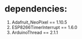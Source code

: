 # dependencies: 
1. Adafruit_NeoPixel == 1.10.5
2. ESP8266TimerInterrupt == 1.6.0
3. ArduinoThread == 2.1.1